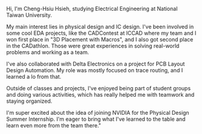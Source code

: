 
Hi, I'm Cheng-Hsiu Hsieh, studying Electrical Engineering at National Taiwan University. 

My main interest lies in physical design and IC design. I've been involved in some cool EDA projects, like the CADContest at ICCAD where my team and I won first place in "3D Placement with Macros", and I also got second place in the CADathlon. Those were great experiences in solving real-world problems and working as a team.

I've also collaborated with Delta Electronics on a project for PCB Layout Design Automation. My role was mostly focused on trace routing, and I learned a lo from that.

Outside of classes and projects, I've enjoyed being part of student groups and doing various activities, which has really helped me with teamwork and staying organized.

I'm super excited about the idea of joining NVIDIA for the Physical Design Summer Internship. I'm eager to bring what I've learned to the table and learn even more from the team there."